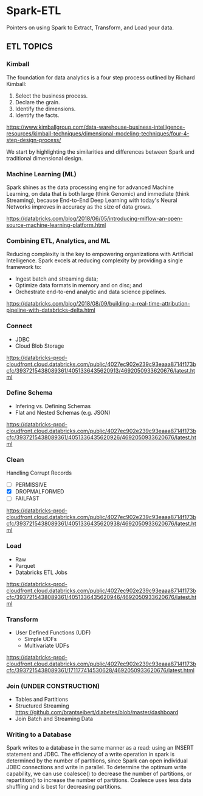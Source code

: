 # Spark-ETL
Pointers on using Spark to Extract, Transform, and Load your data.

## ETL TOPICS

### Kimball

The foundation for data analytics is a four step process outlined by Richard Kimball:
1. Select the business process.
2. Declare the grain.
3. Identify the dimensions.
4. Identify the facts. 

https://www.kimballgroup.com/data-warehouse-business-intelligence-resources/kimball-techniques/dimensional-modeling-techniques/four-4-step-design-process/

We start by highlighting the similarities and differences between Spark and traditional dimensional design.

### Machine Learning (ML)

Spark shines as the data processing engine for advanced Machine Learning, on data that is both large (think Genomic) and immediate (think Streaming), because End-to-End Deep Learning with today's Neural Networks improves in accuracy as the size of data grows.

https://databricks.com/blog/2018/06/05/introducing-mlflow-an-open-source-machine-learning-platform.html

### Combining ETL, Analytics, and ML

Reducing complexity is the key to empowering organizations with Artificial Intelligence.  Spark excels at reducing complexity by providing a single framework to:
* Ingest batch and streaming data;
* Optimize data formats in memory and on disc; and
* Orchestrate end-to-end analytic and data science pipelines.

https://databricks.com/blog/2018/08/09/building-a-real-time-attribution-pipeline-with-databricks-delta.html

### Connect

* JDBC
* Cloud Blob Storage

https://databricks-prod-cloudfront.cloud.databricks.com/public/4027ec902e239c93eaaa8714f173bcfc/3937215438089361/4051336435620913/4692050933620676/latest.html

### Define Schema

* Infering vs. Defining Schemas
* Flat and Nested Schemas (e.g. JSON) 

https://databricks-prod-cloudfront.cloud.databricks.com/public/4027ec902e239c93eaaa8714f173bcfc/3937215438089361/4051336435620926/4692050933620676/latest.html

### Clean

Handling Corrupt Records
- [ ] PERMISSIVE
- [x] DROPMALFORMED
- [ ] FAILFAST

https://databricks-prod-cloudfront.cloud.databricks.com/public/4027ec902e239c93eaaa8714f173bcfc/3937215438089361/4051336435620938/4692050933620676/latest.html

### Load

* Raw
* Parquet
* Databricks ETL Jobs

https://databricks-prod-cloudfront.cloud.databricks.com/public/4027ec902e239c93eaaa8714f173bcfc/3937215438089361/4051336435620946/4692050933620676/latest.html

### Transform

* User Defined Functions (UDF)
  - Simple UDFs
  - Multivariate UDFs
  
https://databricks-prod-cloudfront.cloud.databricks.com/public/4027ec902e239c93eaaa8714f173bcfc/3937215438089361/171177414530628/4692050933620676/latest.html

### Join (UNDER CONSTRUCTION)

* Tables and Partitions
* Structured Streaming  https://github.com/brantseibert/diabetes/blob/master/dashboard
* Join Batch and Streaming Data

### Writing to a Database

Spark writes to a database in the same manner as a read: using an INSERT statement and JDBC.  The efficiency of a write operation in spark is determined by the number of partitions, since Spark can open individual JDBC connections and write in parallel.  To determine the optimum write capability, we can use coalesce() to decrease the number of partitions, or repartition() to increase the number of partitions.  Coalesce uses less data shuffling and is best for decreasing partitions.
